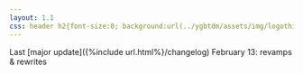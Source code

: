 ```yaml
---
layout: 1.1
css: header h2{font-size:0; background:url(../ygbtdm/assets/img/logothing-v0.png); background-position:center; height:284px; margin:7.5rem auto 1rem;} body{text-align:center;} main{font-size:.75em; opacity:.85;}
---
```

Last [major update]({%include url.html%}/changelog) February 13: revamps & rewrites